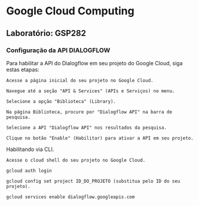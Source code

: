 # Google Cloud Computing
## Laboratório: GSP282
### Configuração da API DIALOGFLOW

Para habilitar a API do Dialogflow em seu projeto do Google Cloud, siga estas etapas:

    Acesse a página inicial do seu projeto no Google Cloud.

    Navegue até a seção "API & Services" (APIs e Serviços) no menu.

    Selecione a opção "Biblioteca" (Library).

    Na página Biblioteca, procure por "Dialogflow API" na barra de pesquisa.

    Selecione a API "Dialogflow API" nos resultados da pesquisa.

    Clique no botão "Enable" (Habilitar) para ativar a API em seu projeto.

Habilitando via CLI.

    Acesse o cloud shell do seu projeto no Google Cloud.
    
    gcloud auth login

    gcloud config set project ID_DO_PROJETO (substitua pelo ID do seu projeto).

    gcloud services enable dialogflow.googleapis.com

